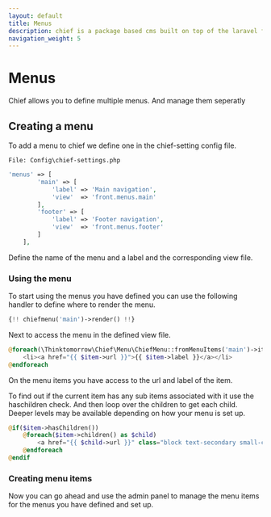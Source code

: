 ```yaml
---
layout: default
title: Menus
description: chief is a package based cms built on top of the laravel framework.
navigation_weight: 5
---
```

# Menus

Chief allows you to define multiple menus. And manage them seperatly

## Creating a menu

To add a menu to chief we define one in the chief-setting config file.

```File: Config\chief-settings.php```
```php
'menus' => [
        'main' => [
            'label' => 'Main navigation',
            'view'  => 'front.menus.main'
        ],
        'footer' => [
            'label' => 'Footer navigation',
            'view'  => 'front.menus.footer'
        ]
    ],
```

Define the name of the menu and a label and the corresponding view file.

### Using the menu

To start using the menus you have defined you can use the following handler to define where to render the menu.

```php
{!! chiefmenu('main')->render() !!}
```
Next to access the menu in the defined view file.

```php
@foreach(\Thinktomorrow\Chief\Menu\ChiefMenu::fromMenuItems('main')->items() as $item)
    <li><a href="{{ $item->url }}">{{ $item->label }}</a></li>
@endforeach
```
On the menu items you have access to the url and label of the item.

To find out if the current item has any sub items associated with it use the haschildren check.
And then loop over the children to get each child. Deeper levels may be available depending on how your menu is set up.

```php
@if($item->hasChildren())
    @foreach($item->children() as $child)
        <a href="{{ $child->url }}" class="block text-secondary small-caps">{{ $child->label }}</a>
    @endforeach
@endif
```

### Creating menu items

Now you can go ahead and use the admin panel to manage the menu items for the menus you have defined and set up.